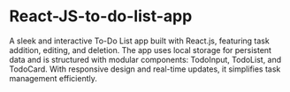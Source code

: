 # React-JS-to-do-list-app
A sleek and interactive To-Do List app built with React.js, featuring task addition, editing, and deletion. The app uses local storage for persistent data and is structured with modular components: TodoInput, TodoList, and TodoCard. With responsive design and real-time updates, it simplifies task management efficiently.
